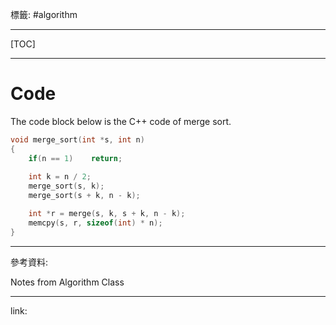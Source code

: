 標籤: #algorithm

---

[TOC]

---


# Code

The code block below is the C++ code of merge sort.

```cpp
void merge_sort(int *s, int n)
{
    if(n == 1)    return;
    
    int k = n / 2;
    merge_sort(s, k);
    merge_sort(s + k, n - k);

	int *r = merge(s, k, s + k, n - k);
	memcpy(s, r, sizeof(int) * n);
}
```

---

參考資料:

Notes from Algorithm Class

---

link:

